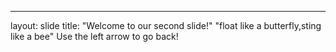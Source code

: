 ---
layout: slide
title: "Welcome to our second slide!"
"float like a butterfly,sting like a bee"
Use the left arrow to go back!
